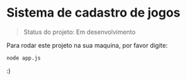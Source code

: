 <h1>Sistema de cadastro de jogos</h1>

> Status do projeto: Em desenvolvimento

Para rodar este projeto na sua maquina, por favor digite:

```
node app.js
```

:)
